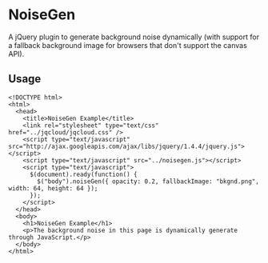 NoiseGen
========

A jQuery plugin to generate background noise dynamically (with support for a fallback background image for browsers that don't support the canvas API).

Usage
-----

    <!DOCTYPE html>
    <html>
      <head>
        <title>NoiseGen Example</title>
        <link rel="stylesheet" type="text/css" href="../jqcloud/jqcloud.css" />
        <script type="text/javascript" src="http://ajax.googleapis.com/ajax/libs/jquery/1.4.4/jquery.js"></script>
        <script type="text/javascript" src="../noisegen.js"></script>
        <script type="text/javascript">
          $(document).ready(function() {
            $("body").noiseGen({ opacity: 0.2, fallbackImage: "bkgnd.png", width: 64, height: 64 });
          });
        </script>
      </head>
      <body>
        <h1>NoiseGen Example</h1>
        <p>The background noise in this page is dynamically generate through JavaScript.</p>
      </body>
    </html>